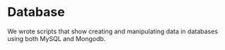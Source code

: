 # Database

We wrote scripts that show creating and manipulating data in databases using both MySQL and Mongodb.
